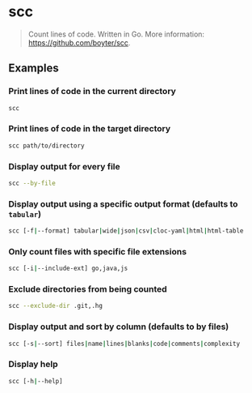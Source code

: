 # scc

> Count lines of code. Written in Go. More information: <https://github.com/boyter/scc>.

## Examples

### Print lines of code in the current directory

```bash
scc
```

### Print lines of code in the target directory

```bash
scc path/to/directory
```

### Display output for every file

```bash
scc --by-file
```

### Display output using a specific output format (defaults to `tabular`)

```bash
scc [-f|--format] tabular|wide|json|csv|cloc-yaml|html|html-table
```

### Only count files with specific file extensions

```bash
scc [-i|--include-ext] go,java,js
```

### Exclude directories from being counted

```bash
scc --exclude-dir .git,.hg
```

### Display output and sort by column (defaults to by files)

```bash
scc [-s|--sort] files|name|lines|blanks|code|comments|complexity
```

### Display help

```bash
scc [-h|--help]
```
